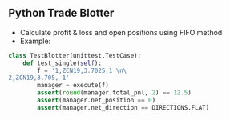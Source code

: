 ## Python Trade Blotter

- Calculate profit & loss and open positions using FIFO method
- Example:

```python
class TestBlotter(unittest.TestCase):
    def test_single(self):
        f = '1,ZCN19,3.7025,1 \n\
2,ZCN19,3.705,-1'
        manager = execute(f)
        assert(round(manager.total_pnl, 2) == 12.5)
        assert(manager.net_position == 0)
        assert(manager.net_direction == DIRECTIONS.FLAT)
```

